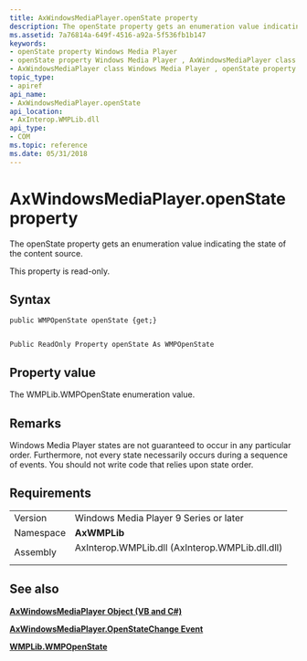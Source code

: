 ```yaml
---
title: AxWindowsMediaPlayer.openState property
description: The openState property gets an enumeration value indicating the state of the content source.
ms.assetid: 7a76814a-649f-4516-a92a-5f536fb1b147
keywords:
- openState property Windows Media Player
- openState property Windows Media Player , AxWindowsMediaPlayer class
- AxWindowsMediaPlayer class Windows Media Player , openState property
topic_type:
- apiref
api_name:
- AxWindowsMediaPlayer.openState
api_location:
- AxInterop.WMPLib.dll
api_type:
- COM
ms.topic: reference
ms.date: 05/31/2018
---
```


# AxWindowsMediaPlayer.openState property

The openState property gets an enumeration value indicating the state of the content source.

This property is read-only.

## Syntax


```CSharp
public WMPOpenState openState {get;}
```


```VB

Public ReadOnly Property openState As WMPOpenState
```





## Property value

The WMPLib.WMPOpenState enumeration value.

## Remarks

Windows Media Player states are not guaranteed to occur in any particular order. Furthermore, not every state necessarily occurs during a sequence of events. You should not write code that relies upon state order.

## Requirements



|                      |                                                                                                                            |
|----------------------|----------------------------------------------------------------------------------------------------------------------------|
| Version<br/>   | Windows Media Player 9 Series or later<br/>                                                                          |
| Namespace<br/> | **AxWMPLib**<br/>                                                                                                    |
| Assembly<br/>  | <dl> <dt>AxInterop.WMPLib.dll (AxInterop.WMPLib.dll.dll)</dt> </dl> |



## See also

<dl> <dt>

[**AxWindowsMediaPlayer Object (VB and C#)**](axwindowsmediaplayer-object--vb-and-c.md)
</dt> <dt>

[**AxWindowsMediaPlayer.OpenStateChange Event**](axwmplib-axwindowsmediaplayer-openstatechange.md)
</dt> <dt>

[**WMPLib.WMPOpenState**](/previous-versions/windows/desktop/api/wmp/ne-wmp-wmpopenstate)
</dt> </dl>

 

 





